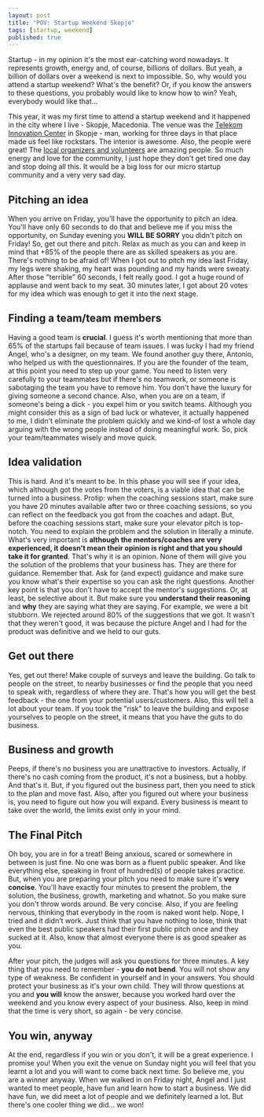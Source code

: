 ```yaml
---
layout: post
title: "POV: Startup Weekend Skopje"
tags: [startup, weekend]
published: true
---
```


Startup - in my opinion it's the most ear-catching word nowadays. It represents growth,
energy and, of course, billions of dollars. But yeah, a billion of dollars over a
weekend is next to impossible. So, why would you attend a startup weekend? What's the benefit?
Or, if you know the answers to these questions, you probably would like to know how to win?
Yeah, everybody would like that...

This year, it was my first time to attend a startup weekend and it happened in
the city where I live - Skopje, Macedonia. The venue was the
[Telekom Innovation Center](http://www.mdesign.mk/wp-content/uploads/2013/12/IMG_0539.jpg)
in Skopje - man, working for three days in that place made us feel like rockstars.
The interior is awesome. Also, the people were great! The
[local organizers and volunteers](http://www.up.co/communities/macedonia/skopje/startup-weekend/5747/#event-organizers)
are amazing people. So much energy and love for the community, I just hope they don't
get tired one day and stop doing all this. It would be a big loss for our micro startup
community and a very very sad day.

## Pitching an idea
When you arrive on Friday, you'll have the opportunity to pitch an idea. You'll
have only 60 seconds to do that and believe me if you miss the opportunity, on
Sunday evening you **WILL BE SORRY** you didn't pitch on Friday! So, get out there and pitch.
Relax as much as you can and keep in mind that +85% of the people there are as
skilled speakers as you are. There's nothing to be afraid of! When I got out to
pitch my idea last Friday, my legs were shaking, my heart was pounding and my hands were sweaty.
After those "terrible" 60 seconds, I felt really good. I got a huge round of applause
and went back to my seat. 30 minutes later, I got about 20 votes for my idea which
was enough to get it into the next stage.

## Finding a team/team members
Having a good team is **crucial**. I guess it's worth mentioning that more than 65%
of the startups fail because of team issues. I was lucky I had my friend Angel,
who's a designer, on my team. We found another guy there, Antonio, who helped us
with the questionnaires. If you are the founder of the team, at this point you need
to step up your game. You need to listen very carefully to your teammates but if there's
 no teamwork, or someone is sabotaging the team you have to remove him. You don't
 have the luxury for giving someone a second chance. Also, when you are on a team,
 if someone's being a dick - you expel him or you switch teams. Although you might
 consider this as a sign of bad luck or whatever, it actually happened to me, I
 didn't eliminate the problem quickly and we kind-of lost a whole day arguing with the wrong people
 instead of doing meaningful work. So, pick your team/teammates wisely and move quick.

## Idea validation
This is hard. And it's meant to be. In this phase you will see if your idea,
which although got the votes from the voters, is a viable idea that can be turned into a business.
Protip: when the coaching sessions start, make sure you have 20 minutes available
after two or three coaching sessions, so you can reflect on the feedback you got
from the coaches and adapt. But, before the coaching sessions start, make sure your
elevator pitch is top-notch. You need to explain the problem and the solution in literally a minute.
What's very important is **although the mentors/coaches are very experienced, it doesn't
mean their opinion is right and that you should take it for granted**.
That's why it is an opinion. None of them will give you the solution of the problems
that your business has. They are there for guidance. Remember that. Ask for (and expect)
guidance and make sure you know what's their expertise so you can ask the right questions.
Another key point is that you don't have to accept the mentor's suggestions.
Or, at least, be selective about it. But make sure you **understand their reasoning**
and **why** they are saying what they are saying. For example, we were a bit stubborn.
We rejected around 80% of the suggestions that we got. It wasn't that they weren't good,
it was because the picture Angel and I had for the product was definitive and we held to our guts.

## Get out there
Yes, get out there! Make couple of surveys and leave the building. Go talk to people on the street,
to nearby businesses or find the people that you need to speak with, regardless of where they are.
That's how you will get the best feedback - the one from your potential users/customers. Also,
this will tell a lot about your team. If you took the "risk" to leave the building
and expose yourselves to people on the street, it means that you have the guts to do business.

## Business and growth
Peeps, if there's no business you are unattractive to investors. Actually,
if there's no cash coming from the product, it's not a business, but a hobby. And
that's it. But, if you figured out the business part, then you need to stick to the
plan and move fast. Also, after you figured out where your business is, you need to
figure out how you will expand. Every business is meant to take over the world,
the limits exist only in your mind.

## The Final Pitch
Oh boy, you are in for a treat! Being anxious, scared or somewhere in between is just fine.
No one was born as a fluent public speaker. And like everything else,
speaking in front of hundred(s) of people takes practice. But, when you are preparing your
pitch you need to make sure it's **very concise**. You'll have exactly four minutes to
present the problem, the solution, the business, growth, marketing and whatnot.
So you make sure you don't throw words around. Be very concise. Also, if you are feeling nervous,
thinking that everybody in the room is naked wont help. Nope, I tried and it didn't work.
Just think that you have nothing to lose, think that even the best public speakers
had their first public pitch once and they sucked at it. Also, know that almost
everyone there is as good speaker as you.

After your pitch, the judges will ask you questions for three minutes.
A key thing that you need to remember - **you do not bend**. You will not show any
type of weakness. Be confident in yourself and in your answers. You should protect
your business as it's your own child. They will throw questions at you and **you will**
know the answer, because you worked hard over the weekend and you know every aspect
of your business. Also, keep in mind that the time is very short, so again - be very concise.

## You win, anyway
At the end, regardless if you win or you don't, it will be a great experience.
I promise you! When you exit the venue on Sunday night you will feel that you learnt a lot
and you will want to come back next time. So believe me, you are a winner anyway.
When we walked in on Friday night, Angel and I just wanted to meet people,
have fun and learn how to start a business. We did have fun, we did meet a lot of
people and we definitely learned a lot. But there's one cooler thing we did... we won!
